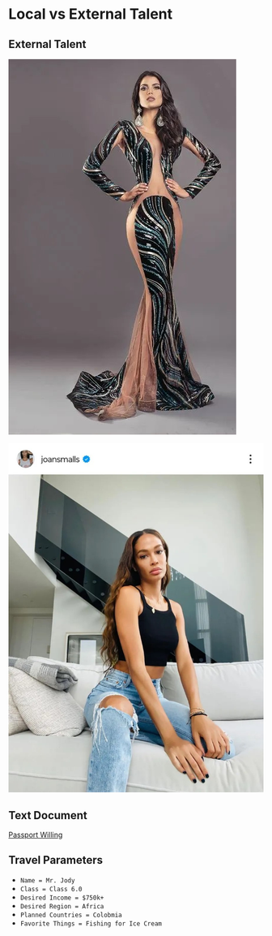 # Local vs External Talent

## External Talent

![IceCream](Andrea-Diaz.jpg)

![IceCream2](joan-smalls.jpg)

## Text Document

[Passport Willing](./PassprtWilling.txt)

## Travel Parameters

- ```Name = Mr. Jody```
- ```Class = Class 6.0```
- ```Desired Income = $750k+```
- ```Desired Region = Africa```
- ```Planned Countries = Colobmia```
- ```Favorite Things = Fishing for Ice Cream```
